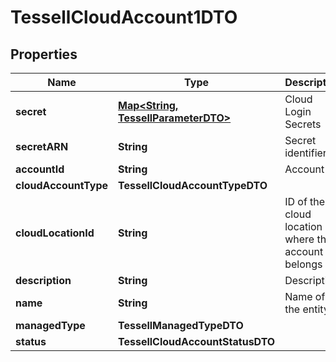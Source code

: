

# TessellCloudAccount1DTO


## Properties

Name | Type | Description | Notes
------------ | ------------- | ------------- | -------------
**secret** | [**Map&lt;String, TessellParameterDTO&gt;**](TessellParameterDTO.md) | Cloud Login Secrets |  [optional]
**secretARN** | **String** | Secret identifier |  [optional]
**accountId** | **String** | Account ID |  [optional]
**cloudAccountType** | **TessellCloudAccountTypeDTO** |  |  [optional]
**cloudLocationId** | **String** | ID of the cloud location where this account belongs |  [optional]
**description** | **String** | Description |  [optional]
**name** | **String** | Name of the entity | 
**managedType** | **TessellManagedTypeDTO** |  |  [optional]
**status** | **TessellCloudAccountStatusDTO** |  |  [optional]



